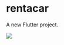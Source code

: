 # rentacar

A new Flutter project.

<img src="{[BadgeURLHere](https://img.shields.io/badge/Flutter-02569B?style=for-the-badge&logo=flutter&logoColor=white)https://img.shields.io/badge/Flutter-02569B?style=for-the-badge&logo=flutter&logoColor=white}" />
